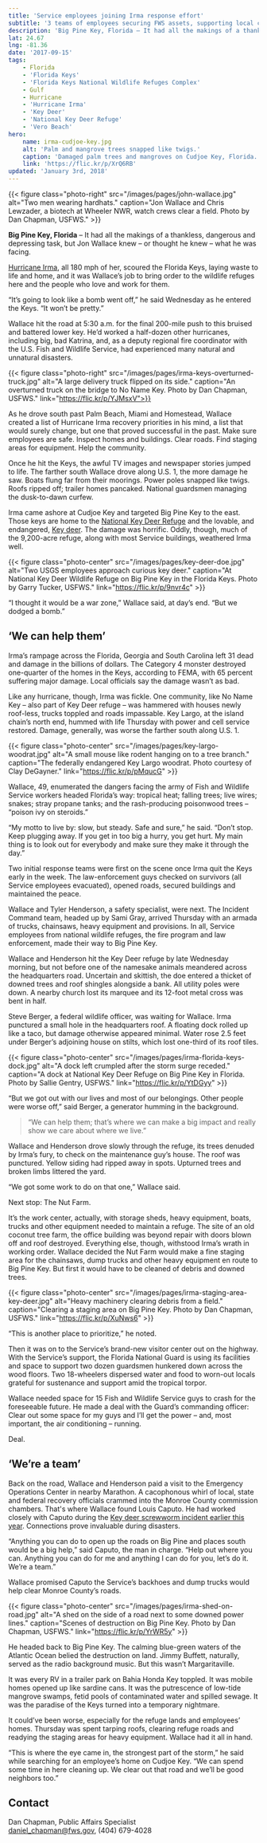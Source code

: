 ```yaml
---
title: 'Service employees joining Irma response effort'
subtitle: '3 teams of employees securing FWS assets, supporting local citizens and communities in Florida'
description: 'Big Pine Key, Florida – It had all the makings of a thankless, dangerous and depressing task, but Jon Wallace knew – or thought he knew – what he was facing.'
lat: 24.67
lng: -81.36
date: '2017-09-15'
tags:
    - Florida
    - 'Florida Keys'
    - 'Florida Keys National Wildlife Refuges Complex'
    - Gulf
    - Hurricane
    - 'Hurricane Irma'
    - 'Key Deer'
    - 'National Key Deer Refuge'
    - 'Vero Beach'
hero:
    name: irma-cudjoe-key.jpg
    alt: 'Palm and mangrove trees snapped like twigs.'
    caption: 'Damaged palm trees and mangroves on Cudjoe Key, Florida. Photo by Glenn Fawcett, U.S. Customs and Border Protection.'
    link: 'https://flic.kr/p/XrQ6RB'
updated: 'January 3rd, 2018'
---
```


{{< figure class="photo-right" src="/images/pages/john-wallace.jpg" alt="Two men wearing hardhats." caption="Jon Wallace and Chris Lewzader, a biotech at Wheeler NWR, watch crews clear a field. Photo by Dan Chapman, USFWS." >}} 

**Big Pine Key, Florida** – It had all the makings of a thankless, dangerous and depressing task, but Jon Wallace knew – or thought he knew – what he was facing.

[Hurricane Irma](https://www.fws.gov/hurricane/irma), all 180 mph of her, scoured the Florida Keys, laying waste to life and home, and it was Wallace’s job to bring order to the wildlife refuges here and the people who love and work for them.

“It’s going to look like a bomb went off,” he said Wednesday as he entered the Keys. “It won’t be pretty.”

Wallace hit the road at 5:30 a.m. for the final 200-mile push to this bruised and battered lower key. He’d worked a half-dozen other hurricanes, including big, bad Katrina, and, as a deputy regional fire coordinator with the U.S. Fish and Wildlife Service, had experienced many natural and unnatural disasters.

{{< figure class="photo-right" src="/images/pages/irma-keys-overturned-truck.jpg" alt="A large delivery truck flipped on its side." caption="An overturned truck on the bridge to No Name Key. Photo by Dan Chapman, USFWS." link="https://flic.kr/p/YJMsxV">}} 

As he drove south past Palm Beach, Miami and Homestead, Wallace created a list of Hurricane Irma recovery priorities in his mind, a list that would surely change, but one that proved successful in the past. Make sure employees are safe. Inspect homes and buildings. Clear roads. Find staging areas for equipment. Help the community.

Once he hit the Keys, the awful TV images and newspaper stories jumped to life. The farther south Wallace drove along U.S. 1, the more damage he saw. Boats flung far from their moorings. Power poles snapped like twigs. Roofs ripped off; trailer homes pancaked. National guardsmen managing the dusk-to-dawn  curfew.

Irma came ashore at Cudjoe Key and targeted Big Pine Key to the east. Those keys are home to the [National Key Deer Refuge](https://www.fws.gov/refuge/National_Key_Deer_Refuge/) and the lovable, and endangered, [Key deer](https://www.fws.gov/refuge/National_Key_Deer_Refuge/wildlife_and_habitat/key_deer.html). The damage was horrific. Oddly, though, much of the 9,200-acre refuge, along with most Service buildings, weathered Irma well.

{{< figure class="photo-center" src="/images/pages/key-deer-doe.jpg" alt="Two USGS employees approach curious key deer." caption="At National Key Deer Wildlife Refuge on Big Pine Key in the Florida Keys.  Photo by Garry Tucker, USFWS." link="https://flic.kr/p/9nvr4c" >}}

“I thought it would be a war zone,” Wallace said, at day’s end. “But we dodged a bomb.”

## ‘We can help them’

Irma’s rampage across the Florida, Georgia and South Carolina left 31 dead and damage in the billions of dollars. The Category 4 monster destroyed one-quarter of the homes in the Keys, according to FEMA, with 65 percent suffering major damage. Local officials say the damage wasn’t as bad.

Like any hurricane, though, Irma was fickle. One community, like No Name Key – also part of Key Deer refuge – was hammered with houses newly roof-less, trucks toppled and roads impassable. Key Largo, at the island chain’s north end, hummed with life Thursday with power and cell service restored. Damage, generally, was worse the farther south along U.S. 1.

{{< figure class="photo-center" src="/images/pages/key-largo-woodrat.jpg" alt="A small mouse like rodent hanging on to a tree branch." caption="The federally endangered Key Largo woodrat. Photo courtesy of Clay DeGayner." link="https://flic.kr/p/pMqucG" >}}

Wallace, 49, enumerated the dangers facing the army of Fish and Wildlife Service workers headed Florida’s way: tropical heat; falling trees; live wires; snakes; stray propane tanks;  and the rash-producing poisonwood trees – “poison ivy on steroids.”

“My motto to live by: slow, but steady. Safe and sure,” he said. “Don’t stop. Keep plugging away. If you get in too big a hurry, you get hurt. My main thing is to look out for everybody and make sure they make it through the day.”

Two initial response teams were first on the scene once Irma quit the Keys early in the week. The law-enforcement guys checked on survivors (all Service employees evacuated), opened roads, secured buildings and maintained the peace.

Wallace and Tyler Henderson, a safety specialist, were next. The Incident Command team, headed up by Sami Gray, arrived Thursday with an armada of trucks, chainsaws, heavy equipment and provisions. In all, Service employees from national wildlife refuges, the fire program and law enforcement, made their way to Big Pine Key.

Wallace and Henderson hit the Key Deer refuge by late Wednesday morning, but not before one of the namesake animals meandered across the headquarters road. Uncertain and skittish, the doe entered a thicket of downed trees and roof shingles alongside a bank. All utility poles were down. A nearby church lost its marquee and its 12-foot metal cross was bent in half.

Steve Berger, a federal wildlife officer, was waiting for Wallace. Irma punctured a small hole in the headquarters roof. A floating dock rolled up like a taco, but damage otherwise appeared minimal. Water rose 2.5 feet under Berger’s adjoining house on stilts, which lost one-third of its roof tiles.

{{< figure class="photo-center" src="/images/pages/irma-florida-keys-dock.jpg" alt="A dock left crumpled after the storm surge receded." caption="A dock at National Key Deer Refuge on Big Pine Key in Florida.  Photo by Sallie Gentry, USFWS." link="https://flic.kr/p/YtDGyy" >}}

“But we got out with our lives and most of our belongings. Other people were worse off,” said Berger, a generator humming in the background. 

> “We can help them; that’s where we can make a big impact and really show we care about where we live.”

Wallace and Henderson drove slowly through the refuge, its trees denuded by Irma’s fury, to check on the maintenance guy’s house. The roof was punctured. Yellow siding had ripped away in spots. Upturned trees and broken limbs littered the yard.

“We got some work to do on that one,” Wallace said.

Next stop: The Nut Farm.

It’s the work center, actually, with storage sheds, heavy equipment, boats, trucks and other equipment needed to maintain a refuge. The site of an old coconut tree farm, the office building was beyond repair with doors blown off and roof destroyed. Everything else, though, withstood Irma’s wrath in working order.
Wallace decided the Nut Farm would make a fine staging area for the chainsaws, dump trucks and other heavy equipment en route to Big Pine Key. But first it would have to be cleaned of debris and downed trees.

{{< figure class="photo-center" src="/images/pages/irma-staging-area-key-deer.jpg" alt="Heavy machinery clearing debris from a field." caption="Clearing a staging area on Big Pine Key. Photo by Dan Chapman, USFWS." link="https://flic.kr/p/XuNws6" >}}

“This is another place to prioritize,” he noted.

Then it was on to the Service’s brand-new visitor center out on the highway.  With the Service’s support, the Florida National Guard is using its facilities and space to support two dozen guardsmen hunkered down across the wood floors. Two 18-wheelers dispersed water and food to worn-out locals grateful for sustenance and support amid the tropical torpor.

Wallace needed space for 15 Fish and Wildlife Service guys to crash for the foreseeable future. He made a deal with the Guard’s commanding officer:   Clear out some space for my guys and I’ll get the power – and, most important, the air conditioning – running.

Deal.

## ‘We’re a team’

Back on the road, Wallace and Henderson paid a visit to the Emergency Operations Center in nearby Marathon. A cacophonous whirl of local, state and federal recovery officials crammed into the Monroe County commission chambers. That's where Wallace found Louis Caputo. He had worked closely with Caputo during the [Key deer screwworm incident earlier this year](/articles/whats-old-is-new-again-new-world-screwworm/). Connections prove invaluable during disasters.

“Anything you can do to open up the roads on Big Pine and places south would be a big help,” said Caputo, the man in charge. “Help out where you can. Anything you can do for me and anything I can do for you, let’s do it. We’re a team.”

Wallace promised Caputo the Service’s backhoes and dump trucks would help clear Monroe County’s roads.

{{< figure class="photo-center" src="/images/pages/irma-shed-on-road.jpg" alt="A shed on the side of a road next to some downed power lines." caption="Scenes of destruction on Big Pine Key. Photo by Dan Chapman, USFWS." link="https://flic.kr/p/YrWR5y" >}}

He headed back to Big Pine Key. The calming blue-green waters of the Atlantic Ocean belied the destruction on land. Jimmy Buffett, naturally, served as the radio background music. But this wasn’t Margaritaville.

It was every RV in a trailer park on Bahia Honda Key toppled. It was mobile homes opened up like sardine cans. It was the putrescence of low-tide mangrove swamps, fetid pools of contaminated water and spilled sewage. It was the paradise of the Keys turned into a temporary nightmare.

It could’ve been worse, especially for the refuge lands and employees’ homes. Thursday was spent tarping roofs, clearing refuge roads and readying the staging areas for heavy equipment. Wallace had it all in hand.

“This is where the eye came in, the strongest part of the storm,” he said while searching for an employee’s home on Cudjoe Key. “We can spend some time in here cleaning up. We clear out that road and we’ll be good neighbors too.”

## Contact

Dan Chapman, Public Affairs Specialist  
[daniel_chapman@fws.gov](mailto:daniel_chapman@fws.gov), (404) 679-4028  

